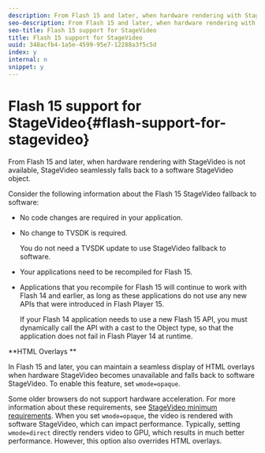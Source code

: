 ```yaml
---
description: From Flash 15 and later, when hardware rendering with StageVideo is not available, StageVideo seamlessly falls back to a software StageVideo object.
seo-description: From Flash 15 and later, when hardware rendering with StageVideo is not available, StageVideo seamlessly falls back to a software StageVideo object.
seo-title: Flash 15 support for StageVideo
title: Flash 15 support for StageVideo
uuid: 348acfb4-1a5e-4599-95e7-12288a3f5c5d
index: y
internal: n
snippet: y
---
```


# Flash 15 support for StageVideo{#flash-support-for-stagevideo}

From Flash 15 and later, when hardware rendering with StageVideo is not available, StageVideo seamlessly falls back to a software StageVideo object.

Consider the following information about the Flash 15 StageVideo fallback to software:

* No code changes are required in your application. 
* No change to TVSDK is required.

  You do not need a TVSDK update to use StageVideo fallback to software. 
* Your applications need to be recompiled for Flash 15. 
* Applications that you recompile for Flash 15 will continue to work with Flash 14 and earlier, as long as these applications do not use any new APIs that were introduced in Flash Player 15.

  If your Flash 14 application needs to use a new Flash 15 API, you must dynamically call the API with a cast to the Object type, so that the application does not fail in Flash Player 14 at runtime.

**HTML Overlays **

In Flash 15 and later, you can maintain a seamless display of HTML overlays when hardware StageVideo becomes unavailable and falls back to software StageVideo. To enable this feature, set `wmode=opaque`.

Some older browsers do not support hardware acceleration. For more information about these requirements, see [StageVideo minimum requirements](../../../../../TVSDK-1.4-for-Desktop-HLS/c-psdk-dhls-1.4-introduction/overview-prod-audience-guide/requirements/stagevideo-capabilities/r-psdk-dhls-1.4-requirements-stage-video.md#reference_req_stagevideo). When you set `wmode=opaque`, the video is rendered with software StageVideo, which can impact performance. Typically, setting `wmode=direct` directly renders video to GPU, which results in much better performance. However, this option also overrides HTML overlays. 

